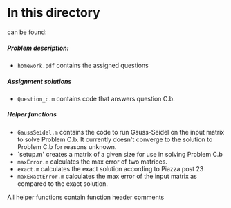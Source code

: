 # In this directory
can be found:
##### Problem description:
 - `homework.pdf` contains the assigned questions
 
##### Assignment solutions
 - `Question_c.m`  contains code that answers question C.b.
 
##### Helper functions
 - `GaussSeidel.m` contains the code to run Gauss-Seidel on the input matrix to solve Problem C.b. It currently doesn't converge to the solution to Problem C.b for reasons unknown.
 - `setup.m' creates a matrix of a given size for use in solving Problem C.b
 - `maxError.m` calculates the max error of two matrices.
 - `exact.m` calculates the exact solution according to Piazza post 23
 - `maxExactError.m` calculates the max error of the input matrix as compared to the exact solution.

All helper functions contain function header comments
